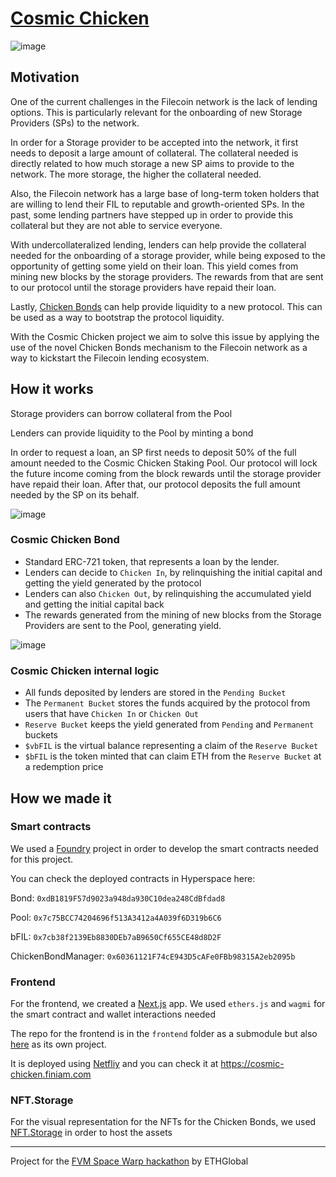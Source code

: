 # [Cosmic Chicken](https://cosmic-chicken.finiam.com)

![image](https://user-images.githubusercontent.com/2940022/217004391-0823b9ca-8d0a-44ed-ab63-512f36391052.png)


## Motivation

One of the current challenges in the Filecoin network is the lack of lending options.
This is particularly relevant for the onboarding of new Storage Providers (SPs) to the network.

In order for a Storage provider to be accepted into the network, it first needs to deposit a large amount of collateral.
The collateral needed is directly related to how much storage a new SP aims to provide to the network. The more storage, the higher
the collateral needed. 

Also, the Filecoin network has a large base of long-term token holders that are willing to lend their FIL to reputable and growth-oriented SPs.
In the past, some lending partners have stepped up in order to provide this collateral but they are not able to service everyone.

With undercollateralized lending, lenders can help provide the collateral needed for the onboarding of a storage provider, while being exposed
to the opportunity of getting some yield on their loan. This yield comes from mining new blocks by the storage providers. The rewards from that
are sent to our protocol until the storage providers have repaid their loan.

Lastly, [Chicken Bonds](https://www.chickenbonds.org/) can help provide liquidity to a new protocol. This can be used as a way to bootstrap the
protocol liquidity.

With the Cosmic Chicken project we aim to solve this issue by applying the use of the novel Chicken Bonds mechanism to the Filecoin network
as a way to kickstart the Filecoin lending ecosystem.

## How it works

Storage providers can borrow collateral from the Pool

Lenders can provide liquidity to the Pool by minting a bond

In order to request a loan, an SP first needs to deposit 50% of the full amount needed to the Cosmic Chicken Staking Pool.
Our protocol will lock the future income coming from the block rewards until the storage provider have repaid their loan.
After that, our protocol deposits the full amount needed by the SP on its behalf.

![image](https://user-images.githubusercontent.com/2940022/217022584-609abbdc-1bfc-4ca1-ba6a-1deb98bce63b.png)

### Cosmic Chicken Bond

- Standard ERC-721 token, that represents a loan by the lender.
- Lenders can decide to `Chicken In`, by relinquishing the initial capital and getting the yield generated by the protocol
- Lenders can also `Chicken Out`, by relinquishing the accumulated yield and getting the initial capital back
- The rewards generated from the mining of new blocks from the Storage Providers are sent to the Pool, generating yield.

![image](https://user-images.githubusercontent.com/2940022/217019616-a851e092-1a97-46c5-94f1-04658a4bed13.png)

### Cosmic Chicken internal logic

- All funds deposited by lenders are stored in the `Pending Bucket`
- The `Permanent Bucket` stores the funds acquired by the protocol from users that have `Chicken In` or `Chicken Out`
- `Reserve Bucket` keeps the yield generated from `Pending` and `Permanent` buckets
- `$vbFIL` is the virtual balance representing a claim of the `Reserve Bucket`
- `$bFIL` is the token minted that can claim ETH from the `Reserve Bucket` at a redemption price

## How we made it

### Smart contracts

We used a [Foundry](https://github.com/foundry-rs/foundry) project in order to develop the smart contracts needed for this project.

You can check the deployed contracts in Hyperspace here:

Bond: `0xdB1819F57d9023a948da930C10dea248CdBfdad8`

Pool: `0x7c75BCC74204696f513A3412a4A039f6D319b6C6`

bFIL: `0x7cb38f2139Eb8830DEb7aB9650Cf655CE48d8D2F`

ChickenBondManager: `0x60361121F74cE943D5cAFe0FBb98315A2eb2095b`

### Frontend

For the frontend, we created a [Next.js](https://github.com/vercel/next.js/) app. We used `ethers.js` and `wagmi` for the 
smart contract and wallet interactions needed

The repo for the frontend is in the `frontend` folder as a submodule but also [here](https://github.com/finiam/cosmic-chicken-frontend) 
as its own project.

It is deployed using [Netfliy](https://netlify.com) and you can check it at https://cosmic-chicken.finiam.com

### NFT.Storage

For the visual representation for the NFTs for the Chicken Bonds, we used [NFT.Storage](https://nft.storage) in order to host the assets

---


Project for the [FVM Space Warp hackathon](https://ethglobal.com/events/spacewarp) by ETHGlobal
